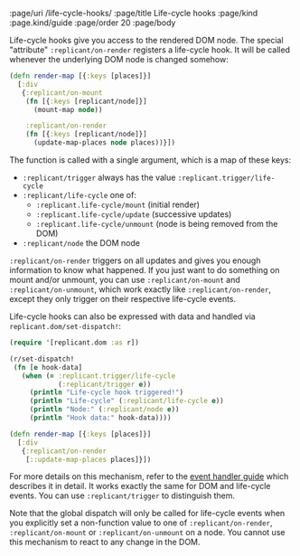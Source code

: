 :page/uri /life-cycle-hooks/
:page/title Life-cycle hooks
:page/kind :page.kind/guide
:page/order 20
:page/body

Life-cycle hooks give you access to the rendered DOM node. The special
"attribute" `:replicant/on-render` registers a life-cycle hook. It will be
called whenever the underlying DOM node is changed somehow:

```clj
(defn render-map [{:keys [places]}]
  [:div
   {:replicant/on-mount
    (fn [{:keys [replicant/node]}]
      (mount-map node))

    :replicant/on-render
    (fn [{:keys [replicant/node]}]
      (update-map-places node places))}])
```

The function is called with a single argument, which is a map of these keys:

- `:replicant/trigger` always has the value `:replicant.trigger/life-cycle`
- `:replicant/life-cycle` one of:
  - `:replicant.life-cycle/mount` (initial render)
  - `:replicant.life-cycle/update` (successive updates)
  - `:replicant.life-cycle/unmount` (node is being removed from the DOM)
- `:replicant/node` the DOM node

`:replicant/on-render` triggers on all updates and gives you enough information
to know what happened. If you just want to do something on mount and/or unmount,
you can use `:replicant/on-mount` and `:replicant/on-unmount`, which work
exactly like `:replicant/on-render`, except they only trigger on their
respective life-cycle events.

Life-cycle hooks can also be expressed with data and handled via
`replicant.dom/set-dispatch!`:

```clj
(require '[replicant.dom :as r])

(r/set-dispatch!
 (fn [e hook-data]
   (when (= :replicant.trigger/life-cycle
            (:replicant/trigger e))
     (println "Life-cycle hook triggered!")
     (println "Life-cycle" (:replicant/life-cycle e))
     (println "Node:" (:replicant/node e))
     (println "Hook data:" hook-data))))

(defn render-map [{:keys [places]}]
  [:div
   {:replicant/on-render
    [::update-map-places places]}])
```

For more details on this mechanism, refer to the [event handler
guide](/event-handlers/) which describes it in detail. It works exactly
the same for DOM and life-cycle events. You can use `:replicant/trigger` to
distinguish them.

Note that the global dispatch will only be called for life-cycle events when you
explicitly set a non-function value to one of `:replicant/on-render`,
`:replicant/on-mount` or `:replicant/on-unmount` on a node. You cannot use this
mechanism to react to any change in the DOM.
